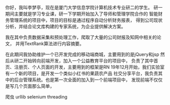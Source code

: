你好，我叫李梦亭，现在是厦门大学信息学院计算机技术专业研二的学生。
研一期间主要就是学习专业课，研一下学期开始加入了导师和管理学院合作的
智能财务管理系统的项目中，项目的目标是通过程序自动分析财务报表，
得到公司现状分析，并结合论文库构建的专家系统，为企业提供解决方案。

我在其中负责数据采集和预处理工作，爬取了大量的公司财报及知网中相关的论文，
并用TextRank算法进行内容摘要。

在此期间我协助维护一个已开发完成的移动端商城，主要用到的是jQuery和jsp
然后从研二开始转向前端开发，加入一个公益教育平台的项目中，
负责了其中首页、注册页、个人页面的开发，主要用到的框架是RN
19年12月开始，我们实验室有一个新的项目，是开发一个类似小红书的果蔬农产品
社交分享平台，我负责其中的后台管理系统。也是第一次全面的加入到一个前端项目中，
发现前端不仅仅是写几个页面那么简单，

爬虫
urllib selenium threading

